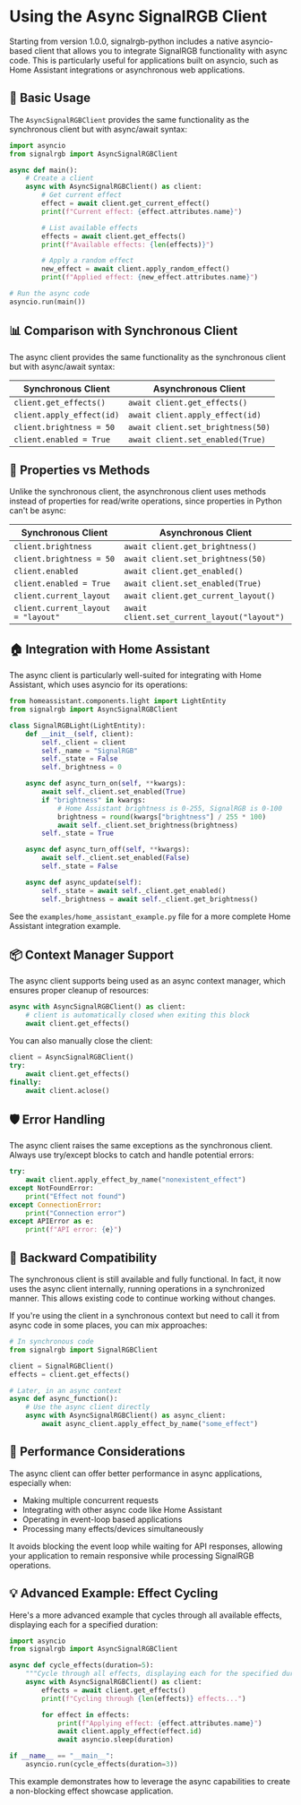 # Using the Async SignalRGB Client

Starting from version 1.0.0, signalrgb-python includes a native asyncio-based client that allows you to integrate SignalRGB functionality with async code. This is particularly useful for applications built on asyncio, such as Home Assistant integrations or asynchronous web applications.

## 🚀 Basic Usage

The `AsyncSignalRGBClient` provides the same functionality as the synchronous client but with async/await syntax:

```python
import asyncio
from signalrgb import AsyncSignalRGBClient

async def main():
    # Create a client
    async with AsyncSignalRGBClient() as client:
        # Get current effect
        effect = await client.get_current_effect()
        print(f"Current effect: {effect.attributes.name}")

        # List available effects
        effects = await client.get_effects()
        print(f"Available effects: {len(effects)}")

        # Apply a random effect
        new_effect = await client.apply_random_effect()
        print(f"Applied effect: {new_effect.attributes.name}")

# Run the async code
asyncio.run(main())
```

## 📊 Comparison with Synchronous Client

The async client provides the same functionality as the synchronous client but with async/await syntax:

| Synchronous Client        | Asynchronous Client               |
| ------------------------- | --------------------------------- |
| `client.get_effects()`    | `await client.get_effects()`      |
| `client.apply_effect(id)` | `await client.apply_effect(id)`   |
| `client.brightness = 50`  | `await client.set_brightness(50)` |
| `client.enabled = True`   | `await client.set_enabled(True)`  |

## 🔄 Properties vs Methods

Unlike the synchronous client, the asynchronous client uses methods instead of properties for read/write operations, since properties in Python can't be async:

| Synchronous Client                 | Asynchronous Client                         |
| ---------------------------------- | ------------------------------------------- |
| `client.brightness`                | `await client.get_brightness()`             |
| `client.brightness = 50`           | `await client.set_brightness(50)`           |
| `client.enabled`                   | `await client.get_enabled()`                |
| `client.enabled = True`            | `await client.set_enabled(True)`            |
| `client.current_layout`            | `await client.get_current_layout()`         |
| `client.current_layout = "layout"` | `await client.set_current_layout("layout")` |

## 🏠 Integration with Home Assistant

The async client is particularly well-suited for integrating with Home Assistant, which uses asyncio for its operations:

```python
from homeassistant.components.light import LightEntity
from signalrgb import AsyncSignalRGBClient

class SignalRGBLight(LightEntity):
    def __init__(self, client):
        self._client = client
        self._name = "SignalRGB"
        self._state = False
        self._brightness = 0

    async def async_turn_on(self, **kwargs):
        await self._client.set_enabled(True)
        if "brightness" in kwargs:
            # Home Assistant brightness is 0-255, SignalRGB is 0-100
            brightness = round(kwargs["brightness"] / 255 * 100)
            await self._client.set_brightness(brightness)
        self._state = True

    async def async_turn_off(self, **kwargs):
        await self._client.set_enabled(False)
        self._state = False

    async def async_update(self):
        self._state = await self._client.get_enabled()
        self._brightness = await self._client.get_brightness()
```

See the `examples/home_assistant_example.py` file for a more complete Home Assistant integration example.

## 📦 Context Manager Support

The async client supports being used as an async context manager, which ensures proper cleanup of resources:

```python
async with AsyncSignalRGBClient() as client:
    # client is automatically closed when exiting this block
    await client.get_effects()
```

You can also manually close the client:

```python
client = AsyncSignalRGBClient()
try:
    await client.get_effects()
finally:
    await client.aclose()
```

## 🛡️ Error Handling

The async client raises the same exceptions as the synchronous client. Always use try/except blocks to catch and handle potential errors:

```python
try:
    await client.apply_effect_by_name("nonexistent_effect")
except NotFoundError:
    print("Effect not found")
except ConnectionError:
    print("Connection error")
except APIError as e:
    print(f"API error: {e}")
```

## 🔄 Backward Compatibility

The synchronous client is still available and fully functional. In fact, it now uses the async client internally, running operations in a synchronized manner. This allows existing code to continue working without changes.

If you're using the client in a synchronous context but need to call it from async code in some places, you can mix approaches:

```python
# In synchronous code
from signalrgb import SignalRGBClient

client = SignalRGBClient()
effects = client.get_effects()

# Later, in an async context
async def async_function():
    # Use the async client directly
    async with AsyncSignalRGBClient() as async_client:
        await async_client.apply_effect_by_name("some_effect")
```

## 🚀 Performance Considerations

The async client can offer better performance in async applications, especially when:

- Making multiple concurrent requests
- Integrating with other async code like Home Assistant
- Operating in event-loop based applications
- Processing many effects/devices simultaneously

It avoids blocking the event loop while waiting for API responses, allowing your application to remain responsive while processing SignalRGB operations.

## 💡 Advanced Example: Effect Cycling

Here's a more advanced example that cycles through all available effects, displaying each for a specified duration:

```python
import asyncio
from signalrgb import AsyncSignalRGBClient

async def cycle_effects(duration=5):
    """Cycle through all effects, displaying each for the specified duration."""
    async with AsyncSignalRGBClient() as client:
        effects = await client.get_effects()
        print(f"Cycling through {len(effects)} effects...")

        for effect in effects:
            print(f"Applying effect: {effect.attributes.name}")
            await client.apply_effect(effect.id)
            await asyncio.sleep(duration)

if __name__ == "__main__":
    asyncio.run(cycle_effects(duration=3))
```

This example demonstrates how to leverage the async capabilities to create a non-blocking effect showcase application.
